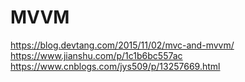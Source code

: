 #  MVVM

https://blog.devtang.com/2015/11/02/mvc-and-mvvm/
https://www.jianshu.com/p/1c1b6bc557ac
https://www.cnblogs.com/jys509/p/13257669.html
